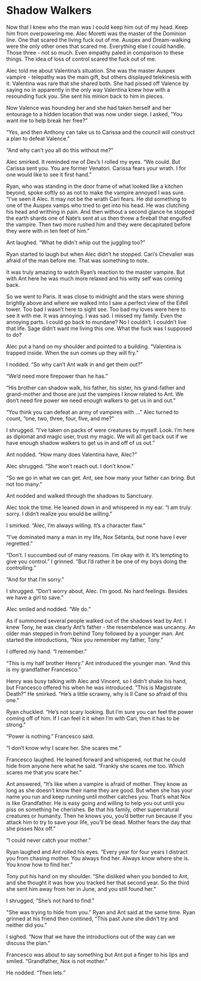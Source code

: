 # Shadow Walkers

Now that I knew who the man was I could keep him out of my head. Keep him from overpowering me. Alec Moretti was the master of the Dominion line. One that scared the living fuck out of me. Auspex and Dream-walking were the only other ones that scared me. Everything else I could handle. Those three - not so much. Even empathy paled in comparison to these things. The idea of loss of control scared the fuck out of me.

Alec told me about Valentina’s situation. She was the master Auspex vampire - telepathy was the main gift, but others displayed telekinesis with it. Valentina was rare that she shared both. She had pissed off Valence by saying no in apparently in the only way Valentina knew how with a resounding fuck you. She sent his minion back to him in pieces.

Now Valence was hounding her and she had taken herself and her entourage to a hidden location that was now under siege. I asked, “You want me to help break her free?”

“Yes, and then Anthony can take us to Carissa and the council will construct a plan to defeat Valence.”

“And why can’t you all do this without me?”

Alec smirked. It reminded me of Dev’s I rolled my eyes. “We could. But Carissa sent you. You are former Venatori. Carissa fears your wrath. I for one would like to see it first hand.”

Ryan, who was standing in the door frame of what looked like a kitchen beyond, spoke softly so as not to make the vampire annoyed I was sure. “I’ve seen it Alec. It may not be the wrath Cari fears. He did something to one of the Auspex vamps who tried to get into his head. He was clutching his head and writhing in pain. And then without a second glance he stopped the earth shards one of Nate’s sent at us then threw a fireball that engulfed the vampire. Then two more rushed him and they were decapitated before they were with in ten feet of him.”

Ant laughed. “What he didn’t whip out the juggling too?”

Ryan started to laugh but when Alec didn’t he stopped. Cari’s Chevalier was afraid of the man before me. That was something to note.

It was truly amazing to watch Ryan’s reaction to the master vampire. But with Ant here he was much more relaxed and his witty self was coming back.

So we went to Paris. It was close to midnight and the stars were shining brightly above and where we walked into I saw a perfect view of the Eifell tower. Too bad I wasn’t here to sight see. Too bad my loves were here to see it with me. It was annoying. I was sad. I missed my family. Even the annoying parts. I could go back to mundane? No I couldn’t. I couldn’t live that life. Sage didn’t want me living this one. What the fuck was I supposed to do?

Alec put a hand on my shoulder and pointed to a building. “Valentina is trapped inside. When the sun comes up they will fry.”

I nodded. “So why can’t Ant walk in and get them out?”

“We’d need more firepower than he has.”

“His brother can shadow walk, his father, his sister, his grand-father and grand-mother and those are just the vampires I know related to Ant. We don’t need fire power we need enough walkers to get us in and out.”

“You think you can defeat an army of vampires with …” Alec turned to count, “one, two, three, four, five, and me?”

I shrugged. “I’ve taken on packs of were creatures by myself. Look. I’m here as diplomat and magic user, trust my magic. We will all get back out if we have enough shadow walkers to get us in and off of us out.”

Ant nodded. “How many does Valentina have, Alec?"

Alec shrugged. “She won’t reach out. I don’t know.”

“So we go in what we can get. Ant, see how many your father can bring. But not too many.”

Ant nodded and walked through the shadows to Sanctuary.

Alec took the time. He leaned down in and whispered in my ear. “I am truly sorry. I didn’t realize you would be willing.”

I smirked. “Alec, I’m always willing. It’s a character flaw.”

“I’ve dominated many a man in my life, Nox Sétanta, but none have I ever regretted.”

“Don’t. I succumbed out of many reasons. I’m okay with it. It’s tempting to give you control.” I grinned. “But I’d rather it be one of my boys doing the controlling.”

“And for that I’m sorry.”

I shrugged. “Don’t worry about, Alec. I’m good. No hard feelings. Besides we have a girl to save.”

Alec smiled and nodded. “We do.”

As if summoned several people walked out of the shadows lead by Ant. I knew Tony, he was clearly Ant’s father - the resembelence was uncanny. An older man stepped in from behind Tony followed by a younger man. Ant started the introductions, “Nox you remember my father, Tony.”

I offered my hand. “I remember.”

“This is my half brother Henry.” Ant introduced the younger man. “And this is my grandfather Francesco.”

Henry was busy talking with Alec and Vincent, so I didn’t shake his hand, but Francesco offered his when he was introduced. “This is Magistrate Death?” He smirked. “He’s a little scrawny, why is Il Cane so afraid of this one.”

Ryan chuckled. “He’s not scary looking. But I’m sure you can feel the power coming off of him. If I can feel it it when I’m with Cari, then it has to be strong.”

“Power is nothing.” Francesco said.

“I don’t know why I scare her. She scares me.”

Francesco laughed. He leaned forward and whispered, not that he could hide from anyone here what he said. “Frankly she scares me too. Which scares me that you scare her.”

Ant answered, “It’s like when a vampire is afraid of mother. They know as long as she doesn’t know their name they are good. But when she has your name you run and keep running until mother catches you. That’s what Nox is like Grandfather. He is easy going and willing to help you out until you piss on something he cherishes. Be that his family, other supernatural creatures or humanity. Then he knows you, you’d better run because if you attack him to try to save your life, you’ll be dead. Mother fears the day that she pisses Nox off.”

“I could never catch your mother.”

Ryan laughed and Ant rolled his eyes. “Every year for four years I distract you from chasing mother. You always find her. Always know where she is. You know how to find her.”

Tony put his hand on my shoulder. “She disliked when you bonded to Ant, and she thought it was how you tracked her that second year. So the third she sent him away from her in June, and you still found her.”

I shrugged, “She’s not hard to find.”

"She was trying to hide from you.” Ryan and Ant said at the same time. Ryan grinned at his friend then contined, “This past June she didn’t try and neither did you.”

I sighed. “Now that we have the introductions out of the way can we discuss the plan.”

Francesco was about to say something but Ant put a finger to his lips and smiled. “Grandfather, Nox is not mother.”

He nodded. “Then lets.”
